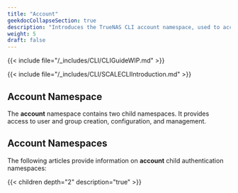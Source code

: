 ```yaml
---
title: "Account"
geekdocCollapseSection: true
description: "Introduces the TrueNAS CLI account namespace, used to access user and group child namespaces and commands." 
weight: 5
draft: false
---
```




{{< include file="/_includes/CLI/CLIGuideWIP.md" >}}

{{< include file="/_includes/CLI/SCALECLIIntroduction.md" >}}

## Account Namespace

The **account** namespace contains two child namespaces. It provides access to user and group creation, configuration, and management.

## Account Namespaces
The following articles provide information on **account** child authentication namespaces:

{{< children depth="2" description="true" >}}
